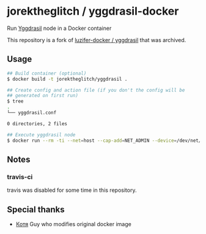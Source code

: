 # jorektheglitch / yggdrasil-docker

Run [Yggdrasil](https://yggdrasil-network.github.io/) node in a Docker container

This repository is a fork of [luzifer-docker / yggdrasil](https://github.com/luzifer-docker/yggdrasil) that was archived.

## Usage

```bash
## Build container (optional)
$ docker build -t jorektheglitch/yggdrasil .

## Create config and action file (if you don't the config will be
## generated on first run)
$ tree
.
└── yggdrasil.conf

0 directories, 2 files

## Execute yggdrasil node
$ docker run --rm -ti --net=host --cap-add=NET_ADMIN --device=/dev/net/tun -v yggdrasil_docker:/config jorektheglitch/yggdrasil
```

## Notes

### travis-ci

travis was disabled for some time in this repository.

## Special thanks

- [Котя](https://github.com/StalkerMeyr) Guy who modifies original docker image
